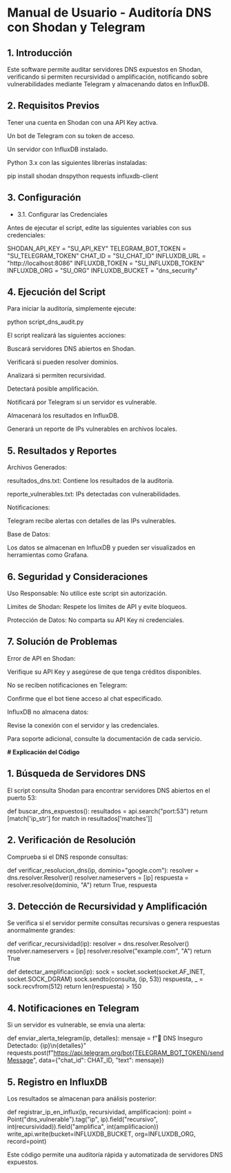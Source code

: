 # Manual de Usuario - Auditoría DNS con Shodan y Telegram

## 1. Introducción

Este software permite auditar servidores DNS expuestos en Shodan, verificando si permiten recursividad o amplificación, notificando sobre vulnerabilidades mediante Telegram y almacenando datos en InfluxDB.

## 2. Requisitos Previos

Tener una cuenta en Shodan con una API Key activa.

Un bot de Telegram con su token de acceso.

Un servidor con InfluxDB instalado.

Python 3.x con las siguientes librerías instaladas:

pip install shodan dnspython requests influxdb-client

## 3. Configuración

- 3.1. Configurar las Credenciales

Antes de ejecutar el script, edite las siguientes variables con sus credenciales:

SHODAN_API_KEY = "SU_API_KEY"
TELEGRAM_BOT_TOKEN = "SU_TELEGRAM_TOKEN"
CHAT_ID = "SU_CHAT_ID"
INFLUXDB_URL = "http://localhost:8086"
INFLUXDB_TOKEN = "SU_INFLUXDB_TOKEN"
INFLUXDB_ORG = "SU_ORG"
INFLUXDB_BUCKET = "dns_security"

## 4. Ejecución del Script

Para iniciar la auditoría, simplemente ejecute:

python script_dns_audit.py

El script realizará las siguientes acciones:

Buscará servidores DNS abiertos en Shodan.

Verificará si pueden resolver dominios.

Analizará si permiten recursividad.

Detectará posible amplificación.

Notificará por Telegram si un servidor es vulnerable.

Almacenará los resultados en InfluxDB.

Generará un reporte de IPs vulnerables en archivos locales.

## 5. Resultados y Reportes

Archivos Generados:

resultados_dns.txt: Contiene los resultados de la auditoría.

reporte_vulnerables.txt: IPs detectadas con vulnerabilidades.

Notificaciones:

Telegram recibe alertas con detalles de las IPs vulnerables.

Base de Datos:

Los datos se almacenan en InfluxDB y pueden ser visualizados en herramientas como Grafana.

## 6. Seguridad y Consideraciones

Uso Responsable: No utilice este script sin autorización.

Límites de Shodan: Respete los límites de API y evite bloqueos.

Protección de Datos: No comparta su API Key ni credenciales.

## 7. Solución de Problemas

Error de API en Shodan:

Verifique su API Key y asegúrese de que tenga créditos disponibles.

No se reciben notificaciones en Telegram:

Confirme que el bot tiene acceso al chat especificado.

InfluxDB no almacena datos:

Revise la conexión con el servidor y las credenciales.

Para soporte adicional, consulte la documentación de cada servicio.



**# Explicación del Código**

## 1. Búsqueda de Servidores DNS

El script consulta Shodan para encontrar servidores DNS abiertos en el puerto 53:

def buscar_dns_expuestos():
    resultados = api.search("port:53")
    return [match['ip_str'] for match in resultados['matches']]

## 2. Verificación de Resolución

Comprueba si el DNS responde consultas:

def verificar_resolucion_dns(ip, dominio="google.com"):
    resolver = dns.resolver.Resolver()
    resolver.nameservers = [ip]
    respuesta = resolver.resolve(dominio, "A")
    return True, respuesta

## 3. Detección de Recursividad y Amplificación

Se verifica si el servidor permite consultas recursivas o genera respuestas anormalmente grandes:

def verificar_recursividad(ip):
    resolver = dns.resolver.Resolver()
    resolver.nameservers = [ip]
    resolver.resolve("example.com", "A")
    return True

def detectar_amplificacion(ip):
    sock = socket.socket(socket.AF_INET, socket.SOCK_DGRAM)
    sock.sendto(consulta, (ip, 53))
    respuesta, _ = sock.recvfrom(512)
    return len(respuesta) > 150

## 4. Notificaciones en Telegram

Si un servidor es vulnerable, se envía una alerta:

def enviar_alerta_telegram(ip, detalles):
    mensaje = f"🚨 DNS Inseguro Detectado: {ip}\n{detalles}"
    requests.post(f"https://api.telegram.org/bot{TELEGRAM_BOT_TOKEN}/sendMessage", data={"chat_id": CHAT_ID, "text": mensaje})

## 5. Registro en InfluxDB

Los resultados se almacenan para análisis posterior:

def registrar_ip_en_influx(ip, recursividad, amplificacion):
    point = Point("dns_vulnerable").tag("ip", ip).field("recursivo", int(recursividad)).field("amplifica", int(amplificacion))
    write_api.write(bucket=INFLUXDB_BUCKET, org=INFLUXDB_ORG, record=point)

Este código permite una auditoría rápida y automatizada de servidores DNS expuestos.
